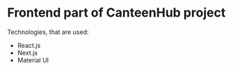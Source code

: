 # Frontend part of CanteenHub project

Technologies, that are used:
- React.js
- Next.js
- Material UI